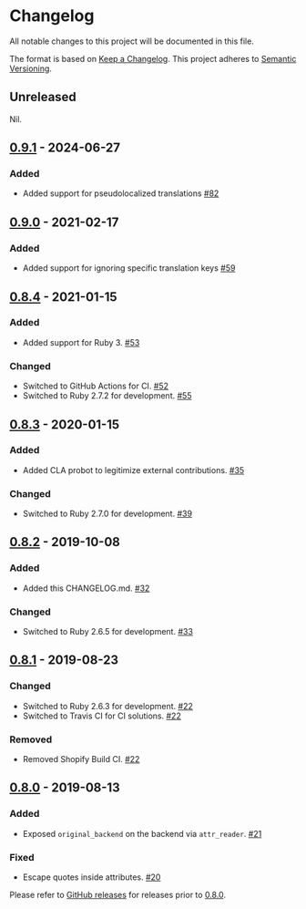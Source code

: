 # Changelog
All notable changes to this project will be documented in this file.

The format is based on [Keep a Changelog](https://keepachangelog.com/en/1.0.0/). This project adheres to [Semantic Versioning](https://semver.org/spec/v2.0.0.html).

## Unreleased
Nil.

## [0.9.1] - 2024-06-27
### Added
- Added support for pseudolocalized translations [#82](https://github.com/Shopify/pseudolocalization/pull/82)

## [0.9.0] - 2021-02-17
### Added
- Added support for ignoring specific translation keys [#59](https://github.com/Shopify/pseudolocalization/pull/59)

## [0.8.4] - 2021-01-15
### Added
- Added support for Ruby 3. [#53](https://github.com/Shopify/pseudolocalization/pull/53)

### Changed
- Switched to GitHub Actions for CI. [#52](https://github.com/Shopify/pseudolocalization/pull/52)
- Switched to Ruby 2.7.2 for development. [#55](https://github.com/Shopify/pseudolocalization/pull/55)

## [0.8.3] - 2020-01-15
### Added
- Added CLA probot to legitimize external contributions. [#35](https://github.com/shopify/pseudolocalization/pull/35)

### Changed
- Switched to Ruby 2.7.0 for development. [#39](https://github.com/Shopify/pseudolocalization/pull/39)

## [0.8.2] - 2019-10-08
### Added
- Added this CHANGELOG.md. [#32](https://github.com/Shopify/pseudolocalization/pull/32)

### Changed
- Switched to Ruby 2.6.5 for development. [#33](https://github.com/Shopify/pseudolocalization/pull/33)

## [0.8.1] - 2019-08-23
### Changed
- Switched to Ruby 2.6.3 for development. [#22](https://github.com/Shopify/pseudolocalization/pull/22)
- Switched to Travis CI for CI solutions. [#22](https://github.com/Shopify/pseudolocalization/pull/22)

### Removed
- Removed Shopify Build CI. [#22](https://github.com/Shopify/pseudolocalization/pull/22)

## [0.8.0] - 2019-08-13
### Added

- Exposed `original_backend` on the backend via `attr_reader`. [#21](https://github.com/Shopify/pseudolocalization/pull/21)

### Fixed

- Escape quotes inside attributes. [#20](https://github.com/Shopify/pseudolocalization/pull/20)


Please refer to [GitHub releases](https://github.com/Shopify/pseudolocalization/releases) for releases prior to [0.8.0].

[Unreleased]: https://github.com/Shopify/pseudolocalization/compare/0.9.1...HEAD
[0.9.1]: https://github.com/Shopify/pseudolocalization/compare/0.9.0...0.9.1
[0.9.0]: https://github.com/Shopify/pseudolocalization/compare/0.8.4...0.9.0
[0.8.4]: https://github.com/Shopify/pseudolocalization/compare/0.8.3...0.8.4
[0.8.3]: https://github.com/Shopify/pseudolocalization/compare/0.8.2...0.8.3
[0.8.2]: https://github.com/Shopify/pseudolocalization/compare/0.8.1...0.8.2
[0.8.1]: https://github.com/Shopify/pseudolocalization/compare/0.8.0...0.8.1
[0.8.0]: https://github.com/Shopify/pseudolocalization/compare/0.7.0...0.8.0
